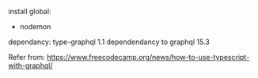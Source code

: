 install global:
- nodemon

dependancy:
type-graphql 1.1 dependendancy to graphql 15.3

Refer from:
https://www.freecodecamp.org/news/how-to-use-typescript-with-graphql/